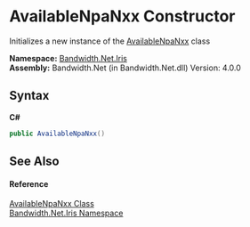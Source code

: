 ﻿# AvailableNpaNxx Constructor 
 

Initializes a new instance of the <a href ="T_Bandwidth_Net_Iris_AvailableNpaNxx.md">AvailableNpaNxx</a> class

**Namespace:**&nbsp;<a href ="N_Bandwidth_Net_Iris.md">Bandwidth.Net.Iris</a><br />**Assembly:**&nbsp;Bandwidth.Net (in Bandwidth.Net.dll) Version: 4.0.0

## Syntax

**C#**<br />
``` C#
public AvailableNpaNxx()
```


## See Also


#### Reference
<a href ="T_Bandwidth_Net_Iris_AvailableNpaNxx.md">AvailableNpaNxx Class</a><br /><a href ="N_Bandwidth_Net_Iris.md">Bandwidth.Net.Iris Namespace</a><br />